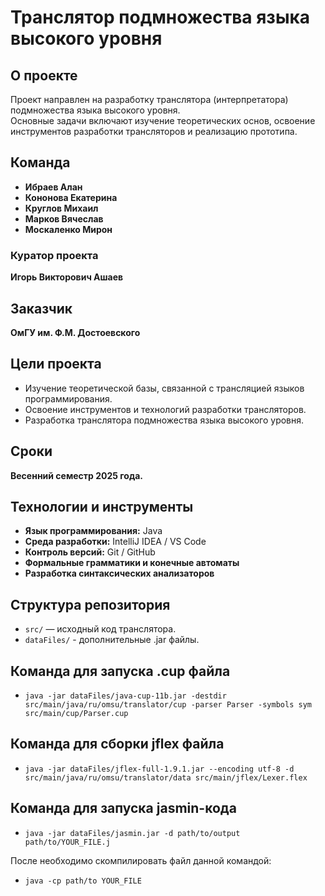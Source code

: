 # Транслятор подмножества языка высокого уровня

## О проекте
Проект направлен на разработку транслятора (интерпретатора) подмножества языка высокого уровня.  
Основные задачи включают изучение теоретических основ, освоение инструментов разработки трансляторов и реализацию прототипа.

## Команда
- **Ибраев Алан**  
- **Кононова Екатерина**  
- **Круглов Михаил**  
- **Марков Вячеслав**
- **Москаленко Мирон**  

### Куратор проекта
**Игорь Викторович Ашаев**

## Заказчик
**ОмГУ им. Ф.М. Достоевского**

## Цели проекта
- Изучение теоретической базы, связанной с трансляцией языков программирования.
- Освоение инструментов и технологий разработки трансляторов.
- Разработка транслятора подмножества языка высокого уровня.

## Сроки
**Весенний семестр 2025 года.**

## Технологии и инструменты
- **Язык программирования:** Java
- **Среда разработки:** IntelliJ IDEA / VS Code
- **Контроль версий:** Git / GitHub
- **Формальные грамматики и конечные автоматы**
- **Разработка синтаксических анализаторов** 

## Структура репозитория
- `src/` — исходный код транслятора.
- `dataFiles/` - дополнительные .jar файлы.


## Команда для запуска .cup файла
- `java -jar dataFiles/java-cup-11b.jar -destdir src/main/java/ru/omsu/translator/cup -parser Parser -symbols sym src/main/cup/Parser.cup`

## Команда для сборки jflex файла
- `java -jar dataFiles/jflex-full-1.9.1.jar --encoding utf-8 -d src/main/java/ru/omsu/translator/data src/main/jflex/Lexer.flex`

## Команда для запуска jasmin-кода
- `java -jar dataFiles/jasmin.jar -d path/to/output path/to/YOUR_FILE.j`

После необходимо скомпилировать файл данной командой:
- `java -cp path/to YOUR_FILE`

